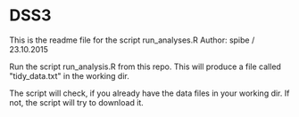 # DSS3

This is the readme file for the script run_analyses.R
Author: spibe / 23.10.2015

Run the script run_analysis.R from this repo.
This will produce a file called "tidy_data.txt" in the working dir.

The script will check, if you already have the data files in your working dir.
If not, the script will try to download it.




